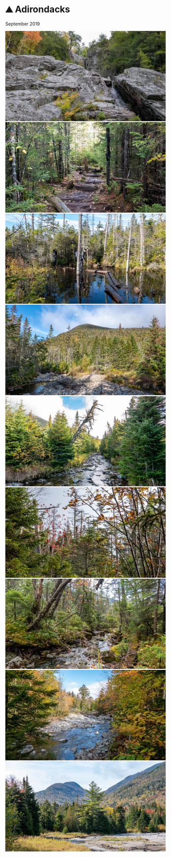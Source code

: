 # ⛰ Adirondacks
September 2019

[![P2650410](/photos/hd/P2650410.jpg)](/photos/P2650410.md)
[![P2650428](/photos/hd/P2650428.jpg)](/photos/P2650428.md)
[![P2650433](/photos/hd/P2650433.jpg)](/photos/P2650433.md)
[![P2650438](/photos/hd/P2650438.jpg)](/photos/P2650438.md)
[![P2650440](/photos/hd/P2650440.jpg)](/photos/P2650440.md)
[![P2650455](/photos/hd/P2650455.jpg)](/photos/P2650455.md)
[![P2650465](/photos/hd/P2650465.jpg)](/photos/P2650465.md)
[![P2650498](/photos/hd/P2650498.jpg)](/photos/P2650498.md)
[![P2650505](/photos/hd/P2650505.jpg)](/photos/P2650505.md)
